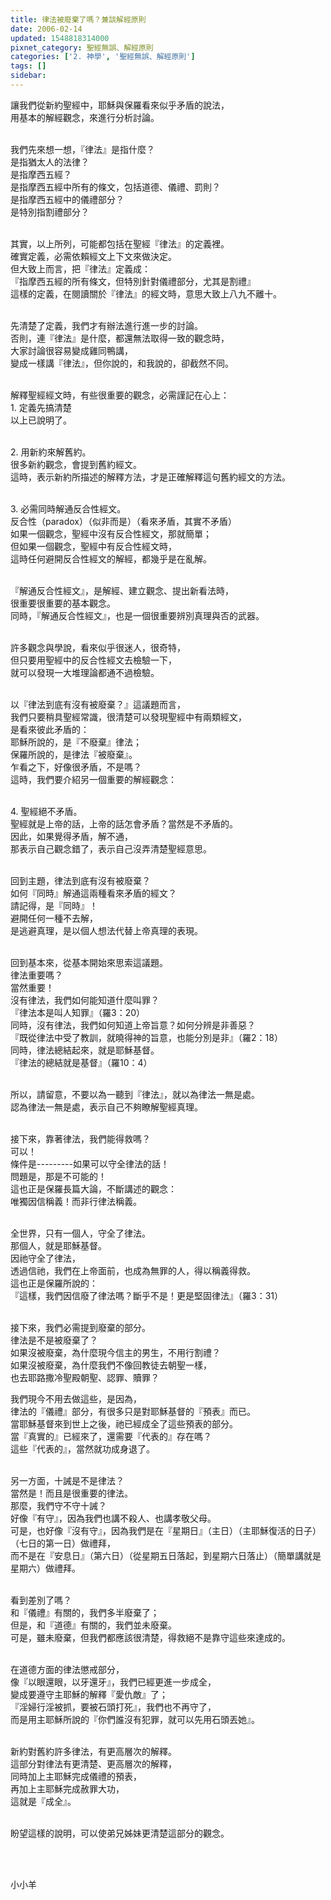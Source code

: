 ```yaml
---
title: 律法被廢棄了嗎？兼談解經原則
date: 2006-02-14
updated: 1548818314000
pixnet_category: 聖經無誤、解經原則
categories: ['2. 神學', '聖經無誤、解經原則']
tags: []
sidebar: 
---
```


<p>讓我們從新約聖經中，耶穌與保羅看來似乎矛盾的說法，<br/>
用基本的解經觀念，來進行分析討論。</p>
<p><br/>
我們先來想一想，『律法』是指什麼？<br/>
是指猶太人的法律？<br/>
是指摩西五經？<br/>
是指摩西五經中所有的條文，包括道德、儀禮、罰則？<br/>
是指摩西五經中的儀禮部分？<br/>
是特別指割禮部分？</p>
<p><br/>
其實，以上所列，可能都包括在聖經『律法』的定義裡。<br/>
確實定義，必需依賴經文上下文來做決定。<br/>
但大致上而言，把『律法』定義成：<br/>
『指摩西五經的所有條文，但特別針對儀禮部分，尤其是割禮』<br/>
這樣的定義，在閱讀關於『律法』的經文時，意思大致上八九不離十。</p>
<p><br/>
先清楚了定義，我們才有辦法進行進一步的討論。<br/>
否則，連『律法』是什麼，都還無法取得一致的觀念時，<br/>
大家討論很容易變成雞同鴨講，<br/>
變成一樣講『律法』，但你說的，和我說的，卻截然不同。</p>
<p><br/>
解釋聖經經文時，有些很重要的觀念，必需謹記在心上：<br/>
1. 定義先搞清楚<br/>
以上已說明了。</p>
<p><br/>
2. 用新約來解舊約。<br/>
很多新約觀念，會提到舊約經文。<br/>
這時，表示新約所描述的解釋方法，才是正確解釋這句舊約經文的方法。</p>
<p><br/>
3. 必需同時解通反合性經文。<br/>
反合性（paradox）（似非而是）（看來矛盾，其實不矛盾）<br/>
如果一個觀念，聖經中沒有反合性經文，那就簡單；<br/>
但如果一個觀念，聖經中有反合性經文時，<br/>
這時任何避開反合性經文的解經，都幾乎是在亂解。</p>
<p><br/>
『解通反合性經文』，是解經、建立觀念、提出新看法時，<br/>
很重要很重要的基本觀念。<br/>
同時，『解通反合性經文』，也是一個很重要辨別真理與否的武器。</p>
<p><br/>
許多觀念與學說，看來似乎很迷人，很奇特，<br/>
但只要用聖經中的反合性經文去檢驗一下，<br/>
就可以發現一大堆理論都通不過檢驗。</p>
<p><br/>
以『律法到底有沒有被廢棄？』這議題而言，<br/>
我們只要稍具聖經常識，很清楚可以發現聖經中有兩類經文，<br/>
是看來彼此矛盾的：<br/>
耶穌所說的，是『不廢棄』律法；<br/>
保羅所說的，是律法『被廢棄』。<br/>
乍看之下，好像很矛盾，不是嗎？<br/>
這時，我們要介紹另一個重要的解經觀念：</p>
<p><br/>
4. 聖經絕不矛盾。<br/>
聖經就是上帝的話，上帝的話怎會矛盾？當然是不矛盾的。<br/>
因此，如果覺得矛盾，解不通，<br/>
那表示自己觀念錯了，表示自己沒弄清楚聖經意思。</p>
<p><br/>
回到主題，律法到底有沒有被廢棄？<br/>
如何『同時』解通這兩種看來矛盾的經文？<br/>
請記得，是『同時』！<br/>
避開任何一種不去解，<br/>
是逃避真理，是以個人想法代替上帝真理的表現。</p>
<p><br/>
回到基本來，從基本開始來思索這議題。<br/>
律法重要嗎？<br/>
當然重要！<br/>
沒有律法，我們如何能知道什麼叫罪？<br/>
『律法本是叫人知罪』（羅3：20）<br/>
同時，沒有律法，我們如何知道上帝旨意？如何分辨是非善惡？<br/>
『既從律法中受了教訓，就曉得神的旨意，也能分別是非』（羅2：18）<br/>
同時，律法總結起來，就是耶穌基督。<br/>
『律法的總結就是基督』（羅10：4）</p>
<p><br/>
所以，請留意，不要以為一聽到『律法』，就以為律法一無是處。<br/>
認為律法一無是處，表示自己不夠瞭解聖經真理。</p>
<p><br/>
接下來，靠著律法，我們能得救嗎？<br/>
可以！<br/>
條件是---------如果可以守全律法的話！<br/>
問題是，那是不可能的！<br/>
這也正是保羅長篇大論，不斷講述的觀念：<br/>
唯獨因信稱義！而非行律法稱義。</p>
<p><br/>
全世界，只有一個人，守全了律法。<br/>
那個人，就是耶穌基督。<br/>
因祂守全了律法，<br/>
透過信祂，我們在上帝面前，也成為無罪的人，得以稱義得救。<br/>
這也正是保羅所說的：<br/>
『這樣，我們因信廢了律法嗎？斷乎不是！更是堅固律法』（羅3：31）</p>
<p><br/>
接下來，我們必需提到廢棄的部分。<br/>
律法是不是被廢棄了？<br/>
如果沒被廢棄，為什麼現今信主的男生，不用行割禮？<br/>
如果沒被廢棄，為什麼我們不像回教徒去朝聖一樣，<br/>
也去耶路撒冷聖殿朝聖、認罪、贖罪？</p>
<p>我們現今不用去做這些，是因為，<br/>
律法的『儀禮』部分，有很多只是對耶穌基督的『預表』而已。<br/>
當耶穌基督來到世上之後，祂已經成全了這些預表的部分。<br/>
當『真實的』已經來了，還需要『代表的』存在嗎？<br/>
這些『代表的』，當然就功成身退了。</p>
<p><br/>
另一方面，十誡是不是律法？<br/>
當然是！而且是很重要的律法。<br/>
那麼，我們守不守十誡？<br/>
好像『有守』，因為我們也講不殺人、也講孝敬父母。<br/>
可是，也好像『沒有守』，因為我們是在『星期日』（主日）（主耶穌復活的日子）（七日的第一日）做禮拜，<br/>
而不是在『安息日』（第六日）（從星期五日落起，到星期六日落止）（簡單講就是星期六）做禮拜。</p>
<p><br/>
看到差別了嗎？<br/>
和『儀禮』有關的，我們多半廢棄了；<br/>
但是，和『道德』有關的，我們並未廢棄。<br/>
可是，雖未廢棄，但我們都應該很清楚，得救絕不是靠守這些來達成的。</p>
<p><br/>
在道德方面的律法懲戒部分，<br/>
像『以眼還眼，以牙還牙』，我們已經更進一步成全，<br/>
變成要遵守主耶穌的解釋『愛仇敵』了；<br/>
『淫婦行淫被抓，要被石頭打死』，我們也不再守了，<br/>
而是用主耶穌所說的『你們誰沒有犯罪，就可以先用石頭丟她』。</p>
<p><br/>
新約對舊約許多律法，有更高層次的解釋。<br/>
這部分對律法有更清楚、更高層次的解釋，<br/>
同時加上主耶穌完成儀禮的預表，<br/>
再加上主耶穌完成赦罪大功，<br/>
這就是『成全』。</p>
<p><br/>
盼望這樣的說明，可以使弟兄姊妹更清楚這部分的觀念。</p>
<p> </p>
<p><br/>
小小羊</p>
